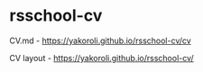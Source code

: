 # rsschool-cv
CV.md - https://yakoroli.github.io/rsschool-cv/cv

CV layout - https://yakoroli.github.io/rsschool-cv/
